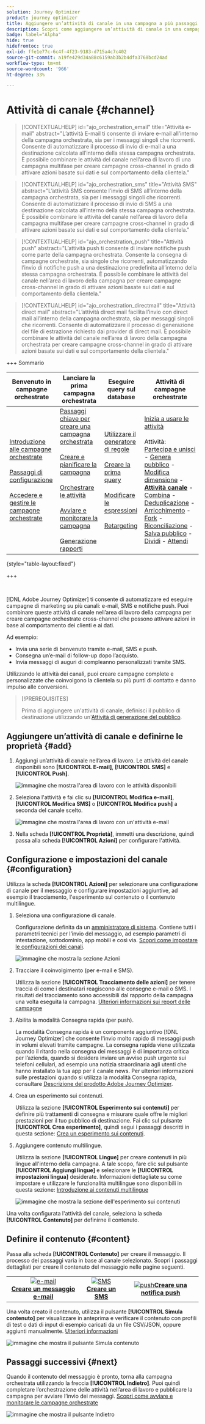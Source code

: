 ```yaml
---
solution: Journey Optimizer
product: journey optimizer
title: Aggiungere un’attività di canale in una campagna a più passaggi
description: Scopri come aggiungere un’attività di canale in una campagna a più passaggi
badge: label="Alpha"
hide: true
hidefromtoc: true
exl-id: ffe1e77c-6c4f-4f23-9183-d715a4c7c402
source-git-commit: a19fe429d34a88c6159ab3b2b4dfa3768bcd24ad
workflow-type: tm+mt
source-wordcount: '966'
ht-degree: 33%

---
```


# Attività di canale {#channel}

>[!CONTEXTUALHELP]
>id="ajo_orchestration_email"
>title="Attività e-mail"
>abstract="L’attività E-mail ti consente di inviare e-mail all’interno della campagna orchestrata, sia per i messaggi singoli che ricorrenti. Consente di automatizzare il processo di invio di e-mail a una destinazione calcolata all’interno della stessa campagna orchestrata. È possibile combinare le attività del canale nell’area di lavoro di una campagna multifase per creare campagne cross-channel in grado di attivare azioni basate sui dati e sul comportamento della clientela."

>[!CONTEXTUALHELP]
>id="ajo_orchestration_sms"
>title="Attività SMS"
>abstract="L’attività SMS consente l’invio di SMS all’interno della campagna orchestrata, sia per i messaggi singoli che ricorrenti. Consente di automatizzare il processo di invio di SMS a una destinazione calcolata all’interno della stessa campagna orchestrata. È possibile combinare le attività del canale nell’area di lavoro della campagna multifase per creare campagne cross-channel in grado di attivare azioni basate sui dati e sul comportamento della clientela."

>[!CONTEXTUALHELP]
>id="ajo_orchestration_push"
>title="Attività push"
>abstract="L’attività push ti consente di inviare notifiche push come parte della campagna orchestrata. Consente la consegna di campagne orchestrate, sia singole che ricorrenti, automatizzando l’invio di notifiche push a una destinazione predefinita all’interno della stessa campagna orchestrata. È possibile combinare le attività del canale nell’area di lavoro della campagna per creare campagne cross-channel in grado di attivare azioni basate sui dati e sul comportamento della clientela."

<!--
UNUSED IDs in BJ

>[!CONTEXTUALHELP]
>id="ajo_orchestration_push_ios"
>title="Push iOS activity"
>abstract="The Push iOS activity let you send iOS Push notifications as part of your orchestrated campaign. It enables the delivery of both one-time and recurring orchestrated campaigns, automating the sending iOS Push notifications to a predefined target within the same workflow. You can combine channel activities into the campaign canvas to create cross-channel campaigns that can trigger actions based on customer behavior and data."

>[!CONTEXTUALHELP]
>id="ajo_orchestration_push_android"
>title="Push Android activity"
>abstract="The Push Android activity ket you send Android Push notifications as part of your orchestrated campaign. It enables the delivery of both one-time and recurring messages, automating the sending Android Push notifications to a predefined target within the same orchestrated campaign. You can combine channel activities into the orchestrated campaign canvas to create cross-channel campaigns that can trigger actions based on customer behavior and data."

-->

>[!CONTEXTUALHELP]
>id="ajo_orchestration_directmail"
>title="Attività direct mail"
>abstract="L’attività direct mail facilita l’invio con direct mail all’interno della campagna orchestrata, sia per messaggi singoli che ricorrenti. Consente di automatizzare il processo di generazione del file di estrazione richiesto dai provider di direct mail. È possibile combinare le attività del canale nell’area di lavoro della campagna orchestrata per creare campagne cross-channel in grado di attivare azioni basate sui dati e sul comportamento della clientela."


+++ Sommario

| Benvenuto in campagne orchestrate | Lanciare la prima campagna orchestrata | Eseguire query sul database | Attività di campagne orchestrate |
|---|---|---|---|
| [Introduzione alle campagne orchestrate](../gs-orchestrated-campaigns.md)<br/><br/>[Passaggi di configurazione](../configuration-steps.md)<br/><br/>[Accedere e gestire le campagne orchestrate](../access-manage-orchestrated-campaigns.md) | [Passaggi chiave per creare una campagna orchestrata](../gs-campaign-creation.md)<br/><br/>[Creare e pianificare la campagna](../create-orchestrated-campaign.md)<br/><br/>[Orchestrare le attività](../orchestrate-activities.md)<br/><br/>[Avviare e monitorare la campagna](../start-monitor-campaigns.md)<br/><br/>[Generazione rapporti](../reporting-campaigns.md) | [Utilizzare il generatore di regole](../orchestrated-rule-builder.md)<br/><br/>[Creare la prima query](../build-query.md)<br/><br/>[Modificare le espressioni](../edit-expressions.md)<br/><br/>[Retargeting](../retarget.md) | [Inizia a usare le attività](about-activities.md)<br/><br/>Attività:<br/>[Partecipa e unisci](and-join.md) - [Genera pubblico](build-audience.md) - [Modifica dimensione](change-dimension.md) - <b>[Attività canale](channels.md)</b> - [Combina](combine.md) - [Deduplicazione](deduplication.md) - [Arricchimento](enrichment.md) - [Fork](fork.md) - [Riconciliazione](reconciliation.md) - [Salva pubblico](save-audience.md) - [Dividi](split.md) - [Attendi](wait.md) |

{style="table-layout:fixed"}

+++


<br/>

[!DNL Adobe Journey Optimizer] ti consente di automatizzare ed eseguire campagne di marketing su più canali: e-mail, SMS e notifiche push. Puoi combinare queste attività di canale nell’area di lavoro della campagna per creare campagne orchestrate cross-channel che possono attivare azioni in base al comportamento dei clienti e ai dati.

Ad esempio:
* Invia una serie di benvenuto tramite e-mail, SMS e push.
* Consegna un’e-mail di follow-up dopo l’acquisto.
* Invia messaggi di auguri di compleanno personalizzati tramite SMS.

Utilizzando le attività dei canali, puoi creare campagne complete e personalizzate che coinvolgono la clientela su più punti di contatto e danno impulso alle conversioni.

>[!PREREQUISITES]
>
>Prima di aggiungere un&#39;attività di canale, definisci il pubblico di destinazione utilizzando un&#39;[Attività di generazione del pubblico](build-audience.md).

## Aggiungere un’attività di canale e definirne le proprietà {#add}

1. Aggiungi un’attività di canale nell’area di lavoro. Le attività del canale disponibili sono **[!UICONTROL E-mail]**, **[!UICONTROL SMS]** e **[!UICONTROL Push]**.

   ![immagine che mostra l&#39;area di lavoro con le attività disponibili](../assets/channel-add.png)

1. Seleziona l&#39;attività e fai clic su **[!UICONTROL Modifica e-mail]**, **[!UICONTROL Modifica SMS]** o **[!UICONTROL Modifica push]** a seconda del canale scelto.

   ![immagine che mostra l&#39;area di lavoro con un&#39;attività e-mail](../assets/channel-edit.png)

1. Nella scheda **[!UICONTROL Proprietà]**, immetti una descrizione, quindi passa alla scheda **[!UICONTROL Azioni]** per configurare l&#39;attività.

## Configurazione e impostazioni del canale {#configuration}

Utilizza la scheda **[!UICONTROL Azioni]** per selezionare una configurazione di canale per il messaggio e configurare impostazioni aggiuntive, ad esempio il tracciamento, l&#39;esperimento sul contenuto o il contenuto multilingue.

1. Seleziona una configurazione di canale.

   Configurazione definita da un [amministratore di sistema](../../start/path/administrator.md). Contiene tutti i parametri tecnici per l’invio del messaggio, ad esempio parametri di intestazione, sottodominio, app mobili e così via. [Scopri come impostare le configurazioni dei canali](../../configuration/channel-surfaces.md).

   ![immagine che mostra la sezione Azioni](../assets/channel-actions.png)

1. Tracciare il coinvolgimento (per e-mail e SMS).

   Utilizza la sezione **[!UICONTROL Tracciamento delle azioni]** per tenere traccia di come i destinatari reagiscono alle consegne e-mail o SMS. I risultati del tracciamento sono accessibili dal rapporto della campagna una volta eseguita la campagna. [Ulteriori informazioni sui report delle campagne](../../reports/campaign-global-report-cja.md)

1. Abilita la modalità Consegna rapida (per push).

   La modalità Consegna rapida è un componente aggiuntivo [!DNL Journey Optimizer] che consente l&#39;invio molto rapido di messaggi push in volumi elevati tramite campagne. La consegna rapida viene utilizzata quando il ritardo nella consegna dei messaggi è di importanza critica per l’azienda, quando si desidera inviare un avviso push urgente sui telefoni cellulari, ad esempio una notizia straordinaria agli utenti che hanno installato la tua app per il canale news. Per ulteriori informazioni sulle prestazioni quando si utilizza la modalità Consegna rapida, consultare [Descrizione del prodotto Adobe Journey Optimizer](https://helpx.adobe.com/it/legal/product-descriptions/adobe-journey-optimizer.html).

1. Crea un esperimento sui contenuti.

   Utilizza la sezione **[!UICONTROL Esperimento sui contenuti]** per definire più trattamenti di consegna e misurare quale offre le migliori prestazioni per il tuo pubblico di destinazione. Fai clic sul pulsante **[!UICONTROL Crea esperimento]**, quindi segui i passaggi descritti in questa sezione: [Crea un esperimento sui contenuti](../../content-management/content-experiment.md).

1. Aggiungere contenuto multilingue.

   Utilizza la sezione **[!UICONTROL Lingue]** per creare contenuti in più lingue all&#39;interno della campagna. A tale scopo, fare clic sul pulsante **[!UICONTROL Aggiungi lingue]** e selezionare le **[!UICONTROL impostazioni lingua]** desiderate. Informazioni dettagliate su come impostare e utilizzare le funzionalità multilingue sono disponibili in questa sezione: [Introduzione ai contenuti multilingue](../../content-management/multilingual-gs.md)

   ![immagine che mostra la sezione dell&#39;esperimento sui contenuti](../assets/channel-experiment.png)

Una volta configurata l&#39;attività del canale, seleziona la scheda **[!UICONTROL Contenuto]** per definirne il contenuto.

## Definire il contenuto {#content}

Passa alla scheda **[!UICONTROL Contenuto]** per creare il messaggio. Il processo dei passaggi varia in base al canale selezionato. Scopri i passaggi dettagliati per creare il contenuto del messaggio nelle pagine seguenti.

<table style="table-layout:fixed"><tr style="border: 0; text-align: center;" >
<td><a href="../../email/create-email.md"><img alt="e-mail" src="../../channels/assets/do-not-localize/email.png"></a><br/><a href="../../email/create-email.md"><strong>Creare un messaggio e-mail</strong></a></td>
<td><a href="../../sms/create-sms.md"><img alt="SMS" src="../../channels/assets/do-not-localize/sms.png"></a><br/><a href="../../sms/create-sms.md"><strong>Creare un SMS</strong></a></td>
<td><a href="../../push/create-push.md"><img alt="push" src="../../channels/assets/do-not-localize/push.png"></a><a href="../../push/create-push.md"><strong>Creare una notifica push</strong></a></td>
</tr></table>

Una volta creato il contenuto, utilizza il pulsante **[!UICONTROL Simula contenuto]** per visualizzare in anteprima e verificare il contenuto con profili di test o dati di input di esempio caricati da un file CSV/JSON, oppure aggiunti manualmente. [Ulteriori informazioni](../../content-management/preview-test.md)

![immagine che mostra il pulsante Simula contenuto](../assets/channel-simulate.png)

## Passaggi successivi {#next}

Quando il contenuto del messaggio è pronto, torna alla campagna orchestrata utilizzando la freccia **[!UICONTROL Indietro]**. Puoi quindi completare l’orchestrazione delle attività nell’area di lavoro e pubblicare la campagna per avviare l’invio dei messaggi. [Scopri come avviare e monitorare le campagne orchestrate](../start-monitor-campaigns.md)

![immagine che mostra il pulsante Indietro](../assets/channel-back.png)

<!--
## Examples {#cross-channel-workflow-sample}

Here is a cross-channel orchestrated campaign example with a segmentation and two deliveries. The orchestrated campaign targets all customers who live in Paris and who are interested in coffee machines. Among this population, an email is sent to the regular customers and an SMS is sent to the VIP clients.

![](../assets/workflow-channel-example.png)

<!--
description, which use case you can perform (common other activities that you can link before of after the activity)

how to add and configure the activity

example of a configured activity within a workflow
The Email delivery activity allows you to configure the sending an email in a workflow. 

-->

<!--You can also create a recurring orchestrated campaign to send a personalized SMS every first day of the month at 8 PM to all customers living in Paris.

![](../assets/workflow-channel-example2.png)-->

<!-- Scheduled emails available?

This can be a single send email and sent just once, or it can be a recurring email.
* Single send emails are standard emails, sent once.
* Recurring emails allow you to send the same email multiple times to different targets over a defined period. You can aggregate the deliveries per period in order to get reports that correspond to your needs.

When linked to a scheduler, you can define recurring emails.
Email recipients are defined upstream of the activity in the same workflow, via an Audience targeting activity.

-->


<!--The message preparation is triggered according to the workflow execution parameters. From the message dashboard, you can select whether to request or not a manual confirmation to send the message (required by default). You can start the workflow manually or place a scheduler activity in the workflow to automate execution.-->
